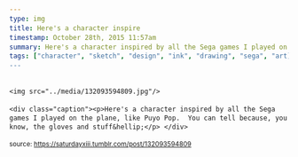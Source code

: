 ```yaml
---
type: img
title: Here's a character inspire
timestamp: October 28th, 2015 11:57am
summary: Here's a character inspired by all the Sega games I played on the plane, like Puyo Pop.  You can tell because, you know, the gloves and stuff&hellip;</
tags: ["character", "sketch", "design", "ink", "drawing", "sega", "art]
---
```


                
                
                
                                                                                        <img src="../media/132093594809.jpg"/>
                                                                                          <div class="caption"><p>Here's a character inspired by all the Sega games I played on the plane, like Puyo Pop.  You can tell because, you know, the gloves and stuff&hellip;</p> </div>
                                    
                
                
                
                
                                
<small>source: https://saturdayxiii.tumblr.com/post/132093594809</small>